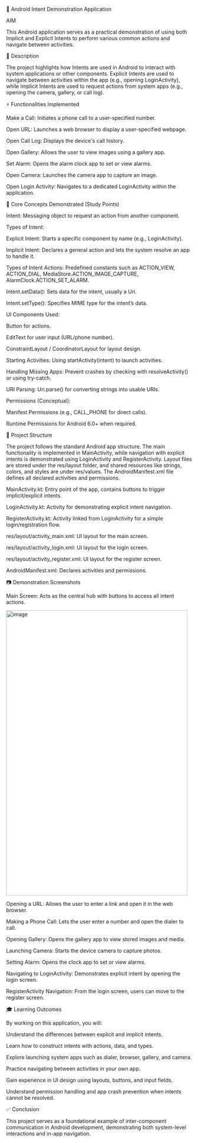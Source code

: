 📱 Android Intent Demonstration Application


 AIM

This Android application serves as a practical demonstration of using both Implicit and Explicit Intents to perform various common actions and navigate between activities.



📖 Description

The project highlights how Intents are used in Android to interact with system applications or other components. Explicit Intents are used to navigate between activities within the app (e.g., opening LoginActivity), while Implicit Intents are used to request actions from system apps (e.g., opening the camera, gallery, or call log).



⚡ Functionalities Implemented

Make a Call: Initiates a phone call to a user-specified number.

Open URL: Launches a web browser to display a user-specified webpage.

Open Call Log: Displays the device's call history.

Open Gallery: Allows the user to view images using a gallery app.

Set Alarm: Opens the alarm clock app to set or view alarms.

Open Camera: Launches the camera app to capture an image.

Open Login Activity: Navigates to a dedicated LoginActivity within the application.



🧩 Core Concepts Demonstrated (Study Points)

Intent: Messaging object to request an action from another component.




Types of Intent:

Explicit Intent: Starts a specific component by name (e.g., LoginActivity).

Implicit Intent: Declares a general action and lets the system resolve an app to handle it.



Types of Intent Actions: Predefined constants such as ACTION_VIEW, ACTION_DIAL, MediaStore.ACTION_IMAGE_CAPTURE, AlarmClock.ACTION_SET_ALARM.

Intent.setData(): Sets data for the intent, usually a Uri.

Intent.setType(): Specifies MIME type for the intent’s data.

UI Components Used:

Button for actions.

EditText for user input (URL/phone number).

ConstraintLayout / CoordinatorLayout for layout design.

Starting Activities: Using startActivity(intent) to launch activities.

Handling Missing Apps: Prevent crashes by checking with resolveActivity() or using try-catch.

URI Parsing: Uri.parse() for converting strings into usable URIs.

Permissions (Conceptual):

Manifest Permissions (e.g., CALL_PHONE for direct calls).

Runtime Permissions for Android 6.0+ when required.



📂 Project Structure

The project follows the standard Android app structure. The main functionality is implemented in MainActivity, while navigation with explicit intents is demonstrated using LoginActivity and RegisterActivity. Layout files are stored under the res/layout folder, and shared resources like strings, colors, and styles are under res/values. The AndroidManifest.xml file defines all declared activities and permissions.

MainActivity.kt: Entry point of the app, contains buttons to trigger implicit/explicit intents.

LoginActivity.kt: Activity for demonstrating explicit intent navigation.

RegisterActivity.kt: Activity linked from LoginActivity for a simple login/registration flow.

res/layout/activity_main.xml: UI layout for the main screen.

res/layout/activity_login.xml: UI layout for the login screen.

res/layout/activity_register.xml: UI layout for the register screen.

AndroidManifest.xml: Declares activities and permissions.



📷 Demonstration Screenshots

Main Screen: Acts as the central hub with buttons to access all intent actions.


<img width="492" height="773" alt="image" src="https://github.com/user-attachments/assets/1e403abe-e82a-4b96-999c-5d2baff7d0be" />


Opening a URL: Allows the user to enter a link and open it in the web browser.

Making a Phone Call: Lets the user enter a number and open the dialer to call.

Opening Gallery: Opens the gallery app to view stored images and media.

Launching Camera: Starts the device camera to capture photos.

Setting Alarm: Opens the clock app to set or view alarms.

Navigating to LoginActivity: Demonstrates explicit intent by opening the login screen.

RegisterActivity Navigation: From the login screen, users can move to the register screen.

🎓 Learning Outcomes

By working on this application, you will:

Understand the differences between explicit and implicit intents.

Learn how to construct intents with actions, data, and types.

Explore launching system apps such as dialer, browser, gallery, and camera.

Practice navigating between activities in your own app.

Gain experience in UI design using layouts, buttons, and input fields.

Understand permission handling and app crash prevention when intents cannot be resolved.



✅ Conclusion

This project serves as a foundational example of inter-component communication in Android development, demonstrating both system-level interactions and in-app navigation.
